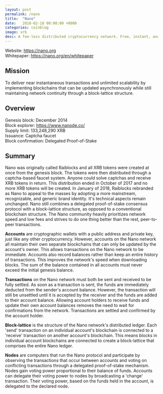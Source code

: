 ```yaml
---
layout: post
permalink: /nano
title:  "Nano"
date:   2018-02-18 00:00:00 +0000
categories: coinblog
image: xrb
desc: A fee-less distributed cryptocurrency network. Free, instant, and unlimited transactions. (XRB).
---
```

Website: <a href="https://nano.org">https://nano.org</a><br>
Whitepaper: <a href="https://nano.org/en/whitepaper">https://nano.org/en/whitepaper</a>

<h2>Mission</h2>
To deliver near instantaneous transactions and unlimited scalability by implementing blockchains that can be updated asynchronously while still maintaining network continuity through a block-lattice structure.

<h2>Overview</h2>
Genesis block: December 2014<br>
Block explorer: <a href="https://www.nanode.co/">https://www.nanode.co/</a><br>
Supply limit: 133,248,290 XRB<br>
Issuance: Captcha faucet<br>
Block confirmation: Delegated Proof-of-Stake<br>

<h2>Summary</h2>

Nano was originally called Raiblocks and all XRB tokens were created at once from the genesis block. The tokens were then distributed through a captcha-based faucet system. Anyone could solve captchas and receive XRB tokens in return. This distribution ended in October of 2017 and no more XRB tokens will be created. In January of 2018, Raiblocks rebranded as Nano to appeal to the masses by adopting a more mainstream, recognizable, and generic brand identity. It's technical aspects remain unchanged. Nano still combines a delegated proof-of-stake consensus protocol with a block-lattice structure, as opposed to a conventional blockchain structure. The Nano community heavily prioritizes network speed and low fees and strives to do one thing better than the rest, peer-to-peer transactions.

<b>Accounts</b> are cryptographic wallets with a public address and private key, just like any other cryptocurrency. However, accounts on the Nano network all maintain their own separate blockchains that can only be updated by the account's owner. This allows transactions on the Nano network to be immediate. Accounts also record balances rather than keep an entire history of transactions. This improves the network's speed when downloading blocks. The sum of the balance contained in all accounts must never exceed the initial genesis balance.

<b>Transactions</b> on the Nano network must both be sent and received to be fully settled. As soon as a transaction is sent, the funds are immediately deducted from the sender's account balance. However, the transaction will still be unsettled until it is accepted by the receiver and the funds are added to their account balance. Allowing account holders to receive funds and update their own account balances removes the need to wait for confirmations from the network. Transactions are settled and confirmed by the account holder.

<b>Block-lattice</b> is the structure of the Nano network's distributed ledger. Each 'send' transaction on an individual account's blockchain is connected to a 'receive' transaction on another account's blockchain. This means blocks in individual account blockchains are connected to create a block-lattice that comprises the entire Nano ledger.

<b>Nodes</b> are computers that run the Nano protocol and participate by observing the transactions that occur between accounts and voting on conflicting transactions through a delegated proof-of-stake mechanism. Nodes gain voting power proportional to their balance of funds. Accounts can delegate their voting power to nodes by broadcasting a 'change' transaction. Their voting power, based on the funds held in the account, is delegated to the declared node.